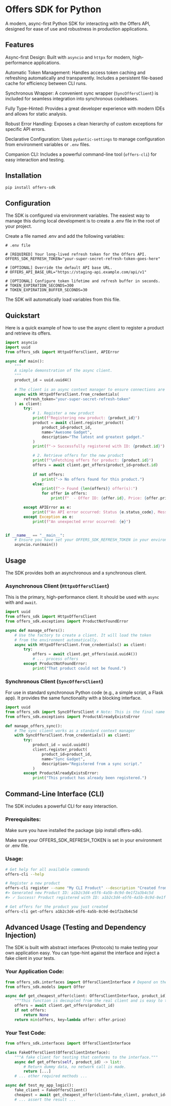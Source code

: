 # Offers SDK for Python
A modern, async-first Python SDK for interacting with the Offers API, designed for ease of use and robustness in production applications.

## Features
Async-first Design: Built with `asyncio` and `httpx` for modern, high-performance applications.

Automatic Token Management: Handles access token caching and refreshing automatically and transparently. Includes a persistent file-based cache for efficiency between CLI runs.

Synchronous Wrapper: A convenient sync wrapper (`SyncOffersClient`) is included for seamless integration into synchronous codebases.

Fully Type-Hinted: Provides a great developer experience with modern IDEs and allows for static analysis.

Robust Error Handling: Exposes a clean hierarchy of custom exceptions for specific API errors.

Declarative Configuration: Uses `pydantic-settings` to manage configuration from environment variables or `.env` files.

Companion CLI: Includes a powerful command-line tool (`offers-cli`) for easy interaction and testing.

## Installation
```bash
pip install offers-sdk
```

## Configuration
The SDK is configured via environment variables. The easiest way to manage this during local development is to create a .env file in the root of your project.

Create a file named .env and add the following variables:
```env
# .env file

# [REQUIRED] Your long-lived refresh token for the Offers API.
OFFERS_SDK_REFRESH_TOKEN="your-super-secret-refresh-token-goes-here"

# [OPTIONAL] Override the default API base URL.
# OFFERS_API_BASE_URL="https://staging-api.example.com/api/v1"

# [OPTIONAL] Configure token lifetime and refresh buffer in seconds.
# TOKEN_EXPIRATION_SECONDS=300
# TOKEN_EXPIRATION_BUFFER_SECONDS=30
```

The SDK will automatically load variables from this file.

## Quickstart
Here is a quick example of how to use the async client to register a product and retrieve its offers.

```python
import asyncio
import uuid
from offers_sdk import HttpxOffersClient, APIError

async def main():
    """
    A simple demonstration of the async client.
    """
    product_id = uuid.uuid4()
    
    # The client is an async context manager to ensure connections are closed.
    async with HttpxOffersClient.from_credentials(
        refresh_token="your-super-secret-refresh-token"
    ) as client:
        try:
            # 1. Register a new product
            print(f"Registering new product: {product_id}")
            product = await client.register_product(
                product_id=product_id,
                name="Awesome Gadget",
                description="The latest and greatest gadget."
            )
            print(f"-> Successfully registered with ID: {product.id}")

            # 2. Retrieve offers for the new product
            print(f"\nFetching offers for product: {product.id}")
            offers = await client.get_offers(product_id=product.id)
            
            if not offers:
                print("-> No offers found for this product.")
            else:
                print(f"-> Found {len(offers)} offer(s):")
                for offer in offers:
                    print(f"  - Offer ID: {offer.id}, Price: {offer.price}, Stock: {offer.items_in_stock}")

        except APIError as e:
            print(f"An API error occurred: Status {e.status_code}, Message: {e.message}")
        except Exception as e:
            print(f"An unexpected error occurred: {e}")


if __name__ == "__main__":
    # Ensure you have set your OFFERS_SDK_REFRESH_TOKEN in your environment or a .env file
    asyncio.run(main())

```

## Usage
The SDK provides both an asynchronous and a synchronous client.

### Asynchronous Client (`HttpxOffersClient`)
This is the primary, high-performance client. It should be used with `async` with and `await`.

```python
import uuid
from offers_sdk import HttpxOffersClient
from offers_sdk.exceptions import ProductNotFoundError

async def manage_offers():
    # Use the factory to create a client. It will load the token
    # from the environment automatically.
    async with HttpxOffersClient.from_credentials() as client:
        try:
            offers = await client.get_offers(uuid.uuid4())
            # ... process offers
        except ProductNotFoundError:
            print("That product could not be found.")
```

### Synchronous Client (`SyncOffersClient`)

For use in standard synchronous Python code (e.g., a simple script, a Flask app). It provides the same functionality with a blocking interface.

```python
import uuid
from offers_sdk import SyncOffersClient # Note: This is the final name we decided on
from offers_sdk.exceptions import ProductAlreadyExistsError

def manage_offers_sync():
    # The sync client works as a standard context manager
    with SyncOffersClient.from_credentials() as client:
        try:
            product_id = uuid.uuid4()
            client.register_product(
                product_id=product_id,
                name="Sync Gadget",
                description="Registered from a sync script."
            )
        except ProductAlreadyExistsError:
            print("This product has already been registered.")
```

## Command-Line Interface (CLI)
The SDK includes a powerful CLI for easy interaction.

### Prerequisites:

Make sure you have installed the package (pip install offers-sdk).

Make sure your OFFERS_SDK_REFRESH_TOKEN is set in your environment or .env file.

### Usage:
```bash
# Get help for all available commands
offers-cli --help

# Register a new product
offers-cli register --name "My CLI Product" --description "Created from the terminal"
#> Generated new Product ID: a1b2c3d4-e5f6-4a5b-8c9d-0e1f2a3b4c5d
#> ✓ Success! Product registered with ID: a1b2c3d4-e5f6-4a5b-8c9d-0e1f2a3b4c5d

# Get offers for the product you just created
offers-cli get-offers a1b2c3d4-e5f6-4a5b-8c9d-0e1f2a3b4c5d
```
## Advanced Usage (Testing and Dependency Injection)
The SDK is built with abstract interfaces (Protocols) to make testing your own application easy. You can type-hint against the interface and inject a fake client in your tests.

### Your Application Code:
```python
from offers_sdk.interfaces import OffersClientInterface # Depend on the interface!
from offers_sdk.models import Offer

async def get_cheapest_offer(client: OffersClientInterface, product_id) -> Offer | None:
    """This function is decoupled from the real client and is easy to test."""
    offers = await client.get_offers(product_id)
    if not offers:
        return None
    return min(offers, key=lambda offer: offer.price)
```

### Your Test Code:
```python
from offers_sdk.interfaces import OffersClientInterface

class FakeOffersClient(OffersClientInterface):
    """A fake client for testing that conforms to the interface."""
    async def get_offers(self, product_id) -> list:
        # Return dummy data, no network call is made.
        return [...] 
    # ... other required methods ...

async def test_my_app_logic():
    fake_client = FakeOffersClient()
    cheapest = await get_cheapest_offer(client=fake_client, product_id=...)
    # ... assert the result ...
```